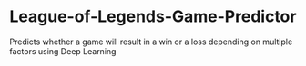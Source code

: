 # League-of-Legends-Game-Predictor
Predicts whether a game will result in a win or a loss depending on multiple factors using Deep Learning
